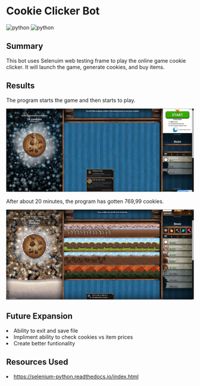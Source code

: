 # Cookie Clicker Bot #

<p>
<img alt="python" src="https://img.shields.io/badge/-Python-13aa52?style=flat-square&logo=python&logoColor=white" />
<img alt="python" src="https://img.shields.io/badge/Selenium-blue?style=flat-square&logo=Selenium&logoColor=white" />
</P>

## Summary ##

This bot uses Selenuim web testing frame to play the online game cookie clicker. It will launch the game, generate cookies, and buy items. 

## Results ##
The program starts the game and then starts to play.

<img src ="images\GameStart.JPG">

After about 20 minutes, the program has gotten 769,99 cookies.

<img src="images\GameMid.JPG">

## Future Expansion ##
<ui>
    <li> Ability to exit and save file
    <li> Impliment ability to check cookies vs item prices
    <li> Create better funtionality
</ui>

## Resources Used ##
<ui>
    <li> <a href="https://selenium-python.readthedocs.io/index.html">https://selenium-python.readthedocs.io/index.html</a>
</ui>
